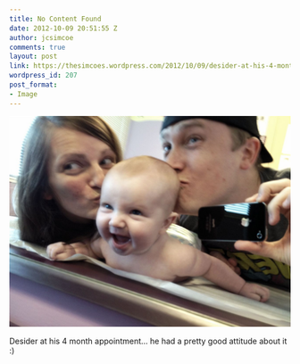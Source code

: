 ```yaml
---
title: No Content Found
date: 2012-10-09 20:51:55 Z
author: jcsimcoe
comments: true
layout: post
link: https://thesimcoes.wordpress.com/2012/10/09/desider-at-his-4-month-appointment-he-had-a/
wordpress_id: 207
post_format:
- Image
---
```


![](/public/assets/tumblr_mbn8mkrln91qbwpqvo1_1280.jpg)

Desider at his 4 month appointment… he had a pretty good attitude about it :)
